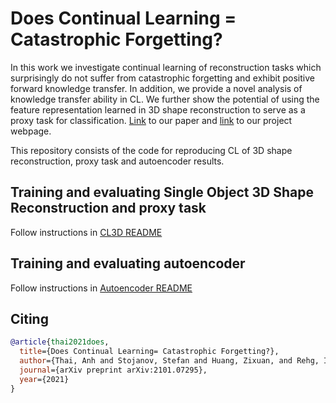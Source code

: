 # Does Continual Learning = Catastrophic Forgetting?

In this work we investigate continual learning of reconstruction tasks which surprisingly do not suffer from catastrophic forgetting and exhibit positive forward knowledge transfer. In addition, we provide a novel analysis of knowledge transfer ability in CL. We further show the potential of using the feature representation learned in 3D shape reconstruction to serve as a proxy task for classification. [Link](https://arxiv.org/abs/2101.07295) to our paper and [link](https://rehg-lab.github.io/publication-pages/CLRec/) to our project webpage.

This repository consists of the code for reproducing CL of 3D shape reconstruction, proxy task and autoencoder results.

## Training and evaluating Single Object 3D Shape Reconstruction and proxy task
Follow instructions in [CL3D README](https://github.com/ngailapdi/CLRec/blob/master/CL3D/README.md)

## Training and evaluating autoencoder
Follow instructions in [Autoencoder README](https://github.com/ngailapdi/CLRec/blob/master/auto_enc/README.md)

## Citing
```bibtex
@article{thai2021does,
  title={Does Continual Learning= Catastrophic Forgetting?},
  author={Thai, Anh and Stojanov, Stefan and Huang, Zixuan, and Rehg, Isaac and Rehg, James M},
  journal={arXiv preprint arXiv:2101.07295},
  year={2021}
}
```


